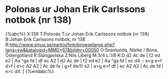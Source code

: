 # Polonas ur Johan Erik Carlssons notbok (nr 138)

{%abc%}
X:138
T:Polonäs
T:ur Johan Erik Carlssons notbok (nr 138)
B:Johan Erik Carlssons notbok, nr 138
B:http://www.smus.se/earkiv/fmk/browselarge.php?lang=sw&katalogid=MMD+67&bildnr=00050
O:Snavlunda, Närke / Bona, Östergötland
R:Slängpolska
Z:Nils Liberg
M:3/4
L:1/8
K:D
d2 Ac de | f2 ed e2 | Aa ^ga fd | df ec A2 |
d2 Ac de | f2 ed e2 | Aa ^ga fd | ec d4 ::
a>g e>f d>f | e>c A2 A2 | Ac de fa | g>f de/f/ e2 |
a>g e>f df | ec A2 A2 | Ac de fd | e>c d4 :|
{%endabc%}

